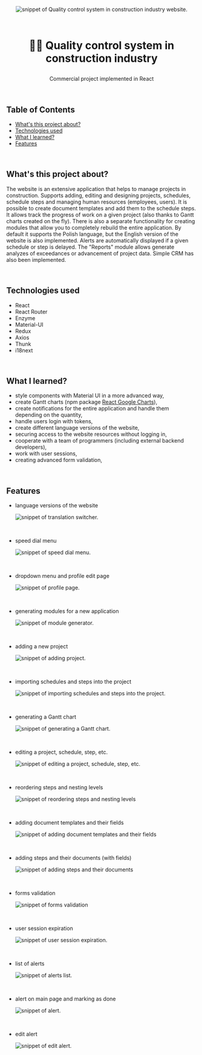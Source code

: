 <p align="center">
<img src="public/main3.gif" title="Quality control system in construction industry" alt="snippet of Quality control system in construction industry website.">
</p>

</br>

# <p align="center">👷‍♂️ Quality control system in construction industry</p>
<p align="center">Commercial project implemented in React</p>

</br>

## Table of Contents

- [What's this project about?](#ab)
- [Technologies used](#tech)
- [What I learned?](#what)
- [Features](#feat)

</br>

## <a name="ab"></a>What's this project about?

The website is an extensive application that helps to manage projects in construction. Supports adding, editing and designing projects, schedules, schedule steps and managing human resources (employees, users). It is possible to create document templates and add them to the schedule steps. It allows track the progress of work on a given project (also thanks to Gantt charts created on the fly). There is also a separate functionality for creating modules that allow you to completely rebuild the entire application. By default it supports the Polish language, but the English version of the website is also implemented. Alerts are automatically displayed if a given schedule or step is delayed. The "Reports" module allows generate analyzes of exceedances or advancement of project data. Simple CRM has also been implemented.

</br>

## <a name="tech"></a>Technologies used
- React
- React Router
- Enzyme
- Material-UI
- Redux
- Axios
- Thunk
- i18next

</br>

## <a name="what"></a>What I learned?

- style components with Material UI in a more advanced way,
- create Gantt charts (npm package [React Google Charts](https://react-google-charts.com/)),
- create notifications for the entire application and handle them depending on the quantity,
- handle users login with tokens,
- create different language versions of the website,
- securing access to the website resources without logging in,
- cooperate with a team of programmers (including external backend developers),
- work with user sessions,
- creating advanced form validation,



</br>

## <a name="feat"></a>Features

- language versions of the website

  <img src="public/translation.gif" title="translation" alt="snippet of translation switcher." />

</br>

- speed dial menu

  <img src="public/speeddial2.gif" title="speeddial" alt="snippet of speed dial menu." />

</br>

- dropdown menu and profile edit page

  <img src="public/profile2.gif" title="profile" alt="snippet of profile page." />

</br>

- generating modules for a new application

  <img src="public/modules.gif" title="modules" alt="snippet of module generator." />

</br>

- adding a new project

  <img src="public/projectadd.gif" title="projectadd" alt="snippet of adding project." />

</br>

- importing schedules and steps into the project

  <img src="public/import.gif" title="import" alt="snippet of importing schedules and steps into the project." />

</br>

- generating a Gantt chart

  <img src="public/gantt.gif" title="gantt" alt="snippet of generating a Gantt chart." />

</br>

- editing a project, schedule, step, etc.

  <img src="public/edit.gif" title="edit" alt="snippet of editing a project, schedule, step, etc." />

</br>

- reordering steps and nesting levels

  <img src="public/steps.gif" title="steps" alt="snippet of reordering steps and nesting levels" />

</br>

- adding document templates and their fields

  <img src="public/docstemplates.gif" title="docstemplates" alt="snippet of adding document templates and their fields" />

</br>

- adding steps and their documents (with fields)

  <img src="public/addstepsanddocs.gif" title="addstepsanddocs" alt="snippet of adding steps and their documents" />

</br>

- forms validation

  <img src="public/validation.gif" title="validation" alt="snippet of forms validation" />

</br>

- user session expiration

  <img src="public/session.gif" title="session" alt="snippet of user session expiration." />

</br>

- list of alerts

  <img src="public/alertslist.gif" title="session" alt="snippet of alerts list." />

</br>

- alert on main page and marking as done

  <img src="public/alert.gif" title="session" alt="snippet of alert." />

</br>

- edit alert

  <img src="public/alertedit.gif" title="session" alt="snippet of edit alert." />

</br>
